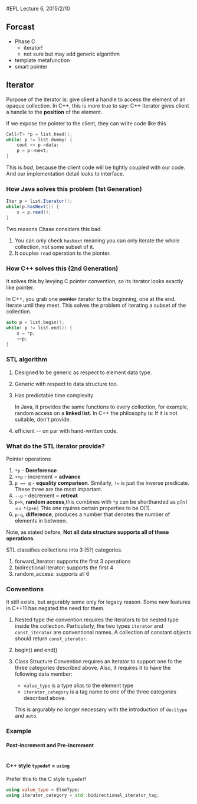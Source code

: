 #EPL Lecture 6, 2015/2/10

## Forcast
- Phase C
	- iterator!
	- not sure but may add generic algorithm
- template metafunction
- smart pointer

## Iterator
Purpose of the iterator is: give client a handle to access the element of an opaque collection. In C\++, this is more true to say: C\++ Iterator gives client a handle to the **position** of the element.

If we expose the pointer to the client, they can write code like this
```cpp
Cell<T> *p = list.head();
while( p != list.dummy) {
	cout << p->data;
	p = p->next;
}
```
This is *bad*, because the client code will be tightly coupled with our code. And our implementation detail leaks to interface.

### How Java solves this problem (1st Generation)
```java
Iter p = list.Iterator();
while(p.hasNext()) {
	x = p.read();
}
```

Two reasons Chase considers this bad
1. You can only check `hasNext` meaning you can only iterate the whole collection, not some subset of it.
2. It couples `read` operation to the pionter.

### How C++ solves this (2nd Generation)
It solves this by levying C pointer convention, so its iterator looks exactly like pointer.

In C++, you grab one ~~pointer~~ iterator to the beginning, one at the end. Iterate until they meet. This solves the problem of iterating a subset of the collection.

```cpp
auto p = list.begin();
while( p != list.end()) {
	x = *p;
	++p;
}
```

### STL algorithm

1. Designed to be generic as respect to element data type.
2. Generic with respect to data structure too.
3. Has predictable time complexity

	In Java, it provides the same functions to every collection, for example, random access on a **linked list**. In C\++ the philosophy is: If it is not suitable, don't provide.

4. efficient -- on par with hand-written code.

### What do the STL iterator provide?

Pointer operations

1. `*p` - **Dereference**
2. `++p` - increment = **advance**
3. `p == q` - **equality comparison**. Similarly, `!=` is just the inverse predicate.
	These three are the most important.
4. `--p` - decrement = **retreat**
5. `p+k`, **random access**,this combines with `*p` can be shorthanded as `p[n]` == `*(p+n)`
	This one rquires certain properties to be O(1).
6. `p-q`, **difference**, produces a number that denotes the number of elements in between.

Note, as stated before, **Not all data structure supports all of these operations**.

STL classifies collections into 3 (5?) categories.

1. forward_iterator: supports the first 3 operations
2. bidirectional iterator: supports the first 4
3. random_access: supports all 6 

### Conventions
It still exists, but argurably some only for legacy reason. Some new features in C++11 has negated the need for them.

1. Nested type
	the convention requires the iterators to be nested type inside the collection. Particularly, the two types `iterator` and `const_iterator` are conventional names. A collection of constant objects should return `const_iterator`.
2. begin() and end()
3. Class Structure
	Convention requires an iterator to support one fo the three categories described above. Also, it requires it to have the following data member:
	
	- `value_type` is a type alias to the element type
	- `iterator_category` is a tag name to one of the three categories described above.
	
	This is argurably no longer necessary with the introduction of `decltype` and `auto`.

### Example
#### Post-increment and Pre-increment
```

```

#### C++ style `typedef` = `using`
Prefer this to the C style `typedef`!
```cpp
using value_type = ElemType;
using iterator_category = std::bidirectional_iterator_tag;
```

